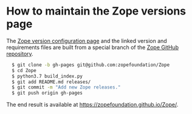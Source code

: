 # How to maintain the Zope versions page

The [Zope version configuration page](./README.md) and the linked
version and requirements files are built from a special branch of
the [Zope GitHub repository](https://github.com/zopefoundation/Zope).

```bash
  $ git clone -b gh-pages git@github.com:zopefoundation/Zope
  $ cd Zope
  $ python3.7 build_index.py
  $ git add README.md releases/
  $ git commit -m "Add new Zope releases."
  $ git push origin gh-pages
```

The end result is available at https://zopefoundation.github.io/Zope/.

